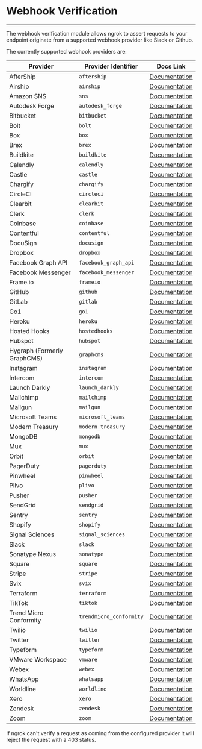 # Webhook Verification
------------

The webhook verification module allows ngrok to assert requests to your endpoint originate from a supported webhook provider like Slack or Github.

The currently supported webhook providers are:

| Provider | Provider Identifier | Docs Link |
| --- | --- | --- |
| AfterShip | `aftership` | [Documentation](https://ngrok.com/docs/integrations/aftership/webhooks) |
| Airship | `airship` | [Documentation](https://ngrok.com/docs/integrations/airship/webhooks) |
| Amazon SNS | `sns` | [Documentation](https://ngrok.com/docs/integrations/amazonsns/webhooks) |
| Autodesk Forge | `autodesk_forge` | [Documentation](https://ngrok.com/docs/integrations/autodesk/webhooks) |
| Bitbucket | `bitbucket` | [Documentation](https://ngrok.com/docs/integrations/bitbucket/webhooks) |
| Bolt | `bolt` | [Documentation](https://help.bolt.com/developers/guides/webhooks/hook-verification/) |
| Box | `box` | [Documentation](https://ngrok.com/docs/integrations/box/webhooks) |
| Brex | `brex` | [Documentation](https://ngrok.com/docs/integrations/brex/webhooks) |
| Buildkite | `buildkite` | [Documentation](https://ngrok.com/docs/integrations/buildkite/webhooks) |
| Calendly | `calendly` | [Documentation](https://ngrok.com/docs/integrations/calendly/webhooks) |
| Castle | `castle` | [Documentation](https://ngrok.com/docs/integrations/castle/webhooks) |
| Chargify | `chargify` | [Documentation](https://ngrok.com/docs/integrations/chargify/webhooks) |
| CircleCI | `circleci` | [Documentation](https://ngrok.com/docs/integrations/circleci/webhooks) |
| Clearbit | `clearbit` | [Documentation](https://dashboard.clearbit.com/docs#webhooks-securing-webhooks) |
| Clerk | `clerk` | [Documentation](https://ngrok.com/docs/integrations/clerk/webhooks) |
| Coinbase | `coinbase` | [Documentation](https://ngrok.com/docs/integrations/coinbase/webhooks) |
| Contentful | `contentful` | [Documentation](https://ngrok.com/docs/integrations/contentful/webhooks) |
| DocuSign | `docusign` | [Documentation](https://ngrok.com/docs/integrations/docusign/webhooks) |
| Dropbox | `dropbox` | [Documentation](https://ngrok.com/docs/integrations/dropbox/webhooks) |
| Facebook Graph API | `facebook_graph_api` | [Documentation](https://ngrok.com/docs/integrations/facebook/webhooks) |
| Facebook Messenger | `facebook_messenger` | [Documentation](https://ngrok.com/docs/integrations/facebook-messenger/webhooks) |
| Frame.io | `frameio` | [Documentation](https://ngrok.com/docs/integrations/frameio/webhooks) |
| GitHub | `github` | [Documentation](https://ngrok.com/docs/integrations/github/webhooks) |
| GitLab | `gitlab` | [Documentation](https://ngrok.com/docs/integrations/gitlab/webhooks) |
| Go1 | `go1` | [Documentation](https://www.go1.com/developers/partners/concepts/webhook-signature-authentification) |
| Heroku | `heroku` | [Documentation](https://ngrok.com/docs/integrations/heroku/webhooks) |
| Hosted Hooks | `hostedhooks` | [Documentation](https://ngrok.com/docs/integrations/hostedhooks/webhooks) |
| Hubspot | `hubspot` | [Documentation](https://ngrok.com/docs/integrations/hubspot/webhooks) |
| Hygraph (Formerly GraphCMS) | `graphcms` | [Documentation](https://ngrok.com/docs/integrations/hygraph/webhooks) |
| Instagram | `instagram` | [Documentation](https://ngrok.com/docs/integrations/instagram/webhooks) |
| Intercom | `intercom` | [Documentation](https://ngrok.com/docs/integrations/intercom/webhooks) |
| Launch Darkly | `launch_darkly` | [Documentation](https://ngrok.com/docs/integrations/launchdarkly/webhooks) |
| Mailchimp | `mailchimp` | [Documentation](https://ngrok.com/docs/integrations/mailchimp/webhooks) |
| Mailgun | `mailgun` | [Documentation](https://ngrok.com/docs/integrations/mailgun/webhooks) |
| Microsoft Teams | `microsoft_teams` | [Documentation](https://ngrok.com/docs/integrations/teams/webhooks) |
| Modern Treasury | `modern_treasury` | [Documentation](https://ngrok.com/docs/integrations/modern-treasury/webhooks) |
| MongoDB | `mongodb` | [Documentation](https://www.mongodb.com/docs/realm/endpoints/#payload-signature-verification) |
| Mux | `mux` | [Documentation](https://ngrok.com/docs/integrations/mux/webhooks) |
| Orbit | `orbit` | [Documentation](https://ngrok.com/docs/integrations/orbit/webhooks) |
| PagerDuty | `pagerduty` | [Documentation](https://ngrok.com/docs/integrations/pagerduty/webhooks) |
| Pinwheel | `pinwheel` | [Documentation](https://ngrok.com/docs/integrations/pinwheel/webhooks) |
| Plivo | `plivo` | [Documentation](https://www.plivo.com/docs/sms/concepts/signature-validation) |
| Pusher | `pusher` | [Documentation](https://ngrok.com/docs/integrations/pusher/webhooks) |
| SendGrid | `sendgrid` | [Documentation](https://ngrok.com/docs/integrations/sendgrid/webhooks) |
| Sentry | `sentry` | [Documentation](https://ngrok.com/docs/integrations/sentry/webhooks) |
| Shopify | `shopify` | [Documentation](https://ngrok.com/docs/integrations/shopify/webhooks) | 
| Signal Sciences | `signal_sciences` | [Documentation](https://ngrok.com/docs/integrations/signalsciences/webhooks) |
| Slack | `slack` | [Documentation](https://ngrok.com/docs/integrations/slack/webhooks) |
| Sonatype Nexus | `sonatype` | [Documentation](https://ngrok.com/docs/integrations/sonatype-nexus/webhooks) |
| Square | `square` | [Documentation](https://ngrok.com/docs/integrations/square/webhooks) |
| Stripe | `stripe` | [Documentation](https://ngrok.com/docs/integrations/stripe/webhooks) |
| Svix | `svix` | [Documentation](https://ngrok.com/docs/integrations/svix/webhooks) |
| Terraform | `terraform` | [Documentation](https://www.terraform.io/cloud-docs/api-docs/notification-configurations#notification-authenticity) |
| TikTok | `tiktok` | [Documentation](https://ngrok.com/docs/integrations/tiktok/webhooks) |
| Trend Micro Conformity | `trendmicro_conformity` | [Documentation](https://ngrok.com/docs/integrations/trendmicro/webhooks) |
| Twilio | `twilio` | [Documentation](https://ngrok.com/docs/integrations/twilio/webhooks) |
| Twitter | `twitter` | [Documentation](https://developer.twitter.com/en/docs/twitter-api/enterprise/account-activity-api/guides/securing-webhooks) |
| Typeform | `typeform` | [Documentation](https://ngrok.com/docs/integrations/typeform/webhooks) |
| VMware Workspace | `vmware` | [Documentation](https://ngrok.com/docs/integrations/vmware/webhooks) |
| Webex | `webex` | [Documentation](https://ngrok.com/docs/integrations/webex/webhooks) |
| WhatsApp | `whatsapp` | [Documentation](https://ngrok.com/docs/integrations/whatsapp/webhooks) |
| Worldline | `worldline` | [Documentation](https://epayments.developer-ingenico.com/documentation/webhooks/) |
| Xero | `xero` | [Documentation](https://ngrok.com/docs/integrations/xero/webhooks) |
| Zendesk | `zendesk` | [Documentation](https://ngrok.com/docs/integrations/zendesk/webhooks) |
| Zoom | `zoom` | [Documentation](https://ngrok.com/docs/integrations/zoom/webhooks) |

If ngrok can't verify a request as coming from the configured provider it will reject the request with a 403 status.
